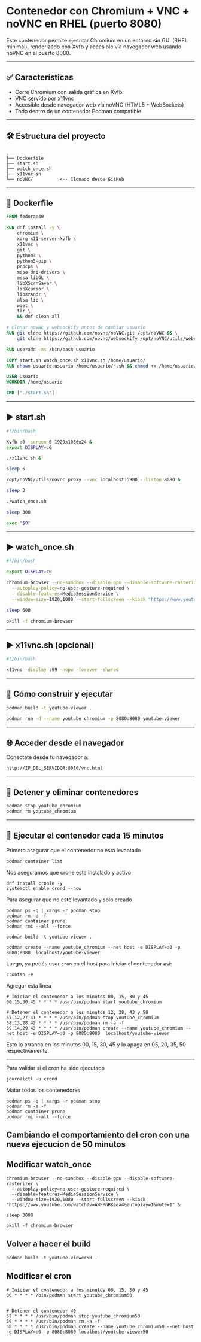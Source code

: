 
# Contenedor con Chromium + VNC + noVNC en RHEL (puerto 8080)

Este contenedor permite ejecutar Chromium en un entorno sin GUI (RHEL minimal), renderizado con Xvfb y accesible vía navegador web usando noVNC en el puerto 8080.

---

## ✅ Características

- Corre Chromium con salida gráfica en Xvfb
- VNC servido por x11vnc
- Accesible desde navegador web vía noVNC (HTML5 + WebSockets)
- Todo dentro de un contenedor Podman compatible

---

## 🛠️ Estructura del proyecto

```
.
├── Dockerfile
├── start.sh
├── watch_once.sh
├── x11vnc.sh
└── noVNC/          <-- Clonado desde GitHub
```

---

## 📄 Dockerfile

```Dockerfile
FROM fedora:40

RUN dnf install -y \
    chromium \
    xorg-x11-server-Xvfb \
    x11vnc \
    git \
    python3 \
    python3-pip \
    procps \
    mesa-dri-drivers \
    mesa-libGL \
    libXScrnSaver \
    libXcursor \
    libXrandr \
    alsa-lib \
    wget \
    tar \
    && dnf clean all

# Clonar noVNC y websockify antes de cambiar usuario
RUN git clone https://github.com/novnc/noVNC.git /opt/noVNC && \
    git clone https://github.com/novnc/websockify /opt/noVNC/utils/websockify

RUN useradd -ms /bin/bash usuario

COPY start.sh watch_once.sh x11vnc.sh /home/usuario/
RUN chown usuario:usuario /home/usuario/*.sh && chmod +x /home/usuario/*.sh

USER usuario
WORKDIR /home/usuario

CMD ["./start.sh"]
```

---

## ▶️ start.sh

```bash
#!/bin/bash

Xvfb :0 -screen 0 1920x1080x24 &
export DISPLAY=:0

./x11vnc.sh &

sleep 5

/opt/noVNC/utils/novnc_proxy --vnc localhost:5900 --listen 8080 &

sleep 3

./watch_once.sh

sleep 300

exec "$0"
```

---

## ▶️ watch_once.sh

```bash
#!/bin/bash

export DISPLAY=:0

chromium-browser --no-sandbox --disable-gpu --disable-software-rasterizer \
  --autoplay-policy=no-user-gesture-required \
  --disable-features=MediaSessionService \
  --window-size=1920,1080 --start-fullscreen --kiosk "https://www.youtube.com/watch?v=AWFPhBKeea4&autoplay=1&mute=1" &

sleep 600

pkill -f chromium-browser
```

---

## ▶️ x11vnc.sh (opcional)

```bash
#!/bin/bash

x11vnc -display :99 -nopw -forever -shared
```

---

## 🧪 Cómo construir y ejecutar

```bash
podman build -t youtube-viewer .

podman run -d --name youtube_chromium -p 8080:8080 youtube-viewer
```

---

## 🌐 Acceder desde el navegador

Conectate desde tu navegador a:

```
http://IP_DEL_SERVIDOR:8080/vnc.html
```

---

## 🧹 Detener y eliminar contenedores

```bash
podman stop youtube_chromium
podman rm youtube_chromium
```

---

## 🔁 Ejecutar el contenedor cada 15 minutos

Primero asegurar que el contenedor no esta levantado
```
podman container list
```

Nos aseguramos que crone esta instalado y activo 

```
dnf install cronie -y
systemctl enable crond --now
```

Para asegurar que no este levantado y solo creado

```
podman ps -q | xargs -r podman stop
podman rm -a -f
podman container prune
podman rmi --all --force

podman build -t youtube-viewer .

podman create --name youtube_chromium --net host -e DISPLAY=:0 -p 8080:8080  localhost/youtube-viewer
```

Luego, ya podés usar `cron` en el host para iniciar el contenedor así:

```
crontab -e
```

Agregar esta linea 

```cron
# Iniciar el contenedor a los minutos 00, 15, 30 y 45
00,15,30,45 * * * * /usr/bin/podman start youtube_chromium

# Detener el contenedor a los minutos 12, 28, 43 y 58
57,12,27,41 * * * * /usr/bin/podman stop youtube_chromium
58,13,28,42 * * * * /usr/bin/podman rm -a -f
59,14,29,43 * * * * /usr/bin/podman create --name youtube_chromium --net host -e DISPLAY=:0 -p 8080:8080  localhost/youtube-viewer

```

Esto lo arranca en los minutos 00, 15, 30, 45 y lo apaga en 05, 20, 35, 50 respectivamente.

---

Para validar si el cron ha sido ejecutado

```
journalctl -u crond

```


Matar todos los contenedores 

```
podman ps -q | xargs -r podman stop
podman rm -a -f
podman container prune
podman rmi --all --force
```

Cambiando el comportamiento del cron con una nueva ejecucion de 50 minutos
--

Modificar watch_once 
-

```
chromium-browser --no-sandbox --disable-gpu --disable-software-rasterizer \
  --autoplay-policy=no-user-gesture-required \
  --disable-features=MediaSessionService \
  --window-size=1920,1080 --start-fullscreen --kiosk "https://www.youtube.com/watch?v=AWFPhBKeea4&autoplay=1&mute=1" &

sleep 3000

pkill -f chromium-browser
```

Volver a hacer el build
-

```
podman build -t youtube-viewer50 .
```

Modificar el cron
-
```
# Iniciar el contenedor a los minutos 00, 15, 30 y 45
00 * * * * /bin/podman start youtube_chromium50


# Detener el contenedor 40
52 * * * * /usr/bin/podman stop youtube_chromium50
56 * * * * /usr/bin/podman rm -a -f
58 * * * * /usr/bin/podman create --name youtube_chromium50 --net host -e DISPLAY=:0 -p 8080:8080 localhost/youtube-viewer50
``
